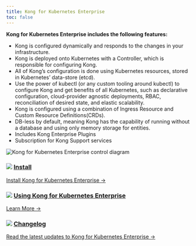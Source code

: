 ```yaml
---
title: Kong for Kubernetes Enterprise
toc: false
---
```


**Kong for Kubernetes Enterprise includes the following features:**

- Kong is configured dynamically and responds to the changes in your infrastructure.
- Kong is deployed onto Kubernetes with a Controller, which is responsible for configuring Kong.
- All of Kong’s configuration is done using Kubernetes resources, stored in Kubernetes’ data-store (etcd).
- Use the power of kubectl (or any custom tooling around kubectl) to configure Kong and get benefits of all Kubernetes, such as declarative configuration, cloud-provider agnostic deployments, RBAC, reconciliation of desired state, and elastic scalability.
- Kong is configured using a combination of Ingress Resource and Custom Resource Definitions(CRDs).
- DB-less by default, meaning Kong has the capability of running without a database and using only memory storage for entities.
- Includes Kong Enterprise Plugins
- Subscription for Kong Support services

<img src="https://doc-assets.konghq.com/kubernetes/K4K8S-Enterprise-Diagram.png" alt="Kong for Kubernetes Enterprise control diagram">

<div class="docs-grid">

  <div class="docs-grid-block">
    <h3>
        <img src="/assets/images/icons/documentation/icn-doc-reference.svg" />
        <a href="/enterprise/1.3-x/kong-for-kubernetes/install">Install</a>
    </h3>
    <p></p>
    <a href="/enterprise/1.3-x/kong-for-kubernetes/install">
        Install Kong for Kubernetes Enterprise &rarr;
    </a>
  </div>

  <div class="docs-grid-block">
    <h3>
        <img src="/assets/images/icons/documentation/icn-doc-reference.svg" />
        <a href="/enterprise/1.3-x/kong-for-kubernetes/using-kong-for-kubernetes/">Using Kong for Kubernetes Enterprise</a>
    </h3>
    <p></p>
    <a href="/enterprise/1.3-x/kong-for-kubernetes/using-kong-for-kubernetes/">
        Learn More &rarr;
    </a>
  </div>

  <div class="docs-grid-block">
    <h3>
        <img src="/assets/images/icons/documentation/icn-doc-reference.svg" />
        <a href="/enterprise/1.3-x/kong-for-kubernetes/changelog">Changelog</a>
    </h3>
    <p></p>
    <a href="/enterprise/1.3-x/kong-for-kubernetes/changelog">
        Read the latest updates to Kong for Kubernetes Enterprise &rarr;
    </a>
  </div>

</div>
